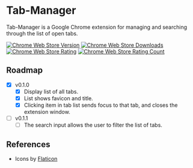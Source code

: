 # Tab-Manager

Tab-Manager is a Google Chrome extension for managing and searching through the list of open tabs.

[![Chrome Web Store Version](https://img.shields.io/chrome-web-store/v/ojnfapijbeobcdnmngijlngbiaknejjo.svg?style=flat-square)](https://chrome.google.com/webstore/detail/tab-manager/ojnfapijbeobcdnmngijlngbiaknejjo)
[![Chrome Web Store Downloads](https://img.shields.io/chrome-web-store/d/ojnfapijbeobcdnmngijlngbiaknejjo.svg?style=flat-square)](https://chrome.google.com/webstore/detail/tab-manager/ojnfapijbeobcdnmngijlngbiaknejjo)
[![Chrome Web Store Rating](https://img.shields.io/chrome-web-store/rating/ojnfapijbeobcdnmngijlngbiaknejjo.svg?style=flat-square)](https://chrome.google.com/webstore/detail/tab-manager/ojnfapijbeobcdnmngijlngbiaknejjo)
[![Chrome Web Store Rating Count](https://img.shields.io/chrome-web-store/rating-count/ojnfapijbeobcdnmngijlngbiaknejjo.svg?style=flat-square)](https://chrome.google.com/webstore/detail/tab-manager/ojnfapijbeobcdnmngijlngbiaknejjo/reviews)

## Roadmap

- [x] v0.1.0
  - [x] Display list of all tabs.
  - [x] List shows favicon and title.
  - [x] Clicking item in tab list sends focus to that tab, and closes the extension window.
- [ ] v0.1.1
  - [ ] The search input allows the user to filter the list of tabs.

## References

- Icons by [Flaticon](https://www.flaticon.com/free-icon/letter-t_3097109)
